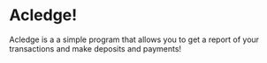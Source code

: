 <h1>Acledge!</h1>
Acledge is a a simple program that allows you to get a report of your transactions and make deposits and payments!
